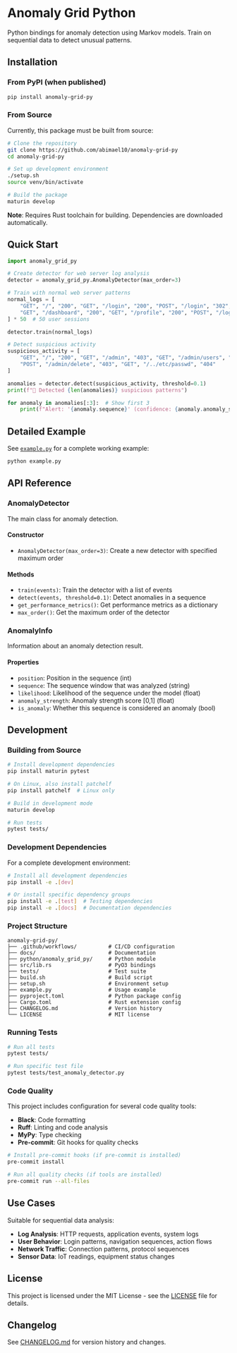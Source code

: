 # Anomaly Grid Python

Python bindings for anomaly detection using Markov models. Train on sequential data to detect unusual patterns.

## Installation

### From PyPI (when published)

```bash
pip install anomaly-grid-py
```

### From Source

Currently, this package must be built from source:

```bash
# Clone the repository
git clone https://github.com/abimael10/anomaly-grid-py
cd anomaly-grid-py

# Set up development environment
./setup.sh
source venv/bin/activate

# Build the package
maturin develop
```

**Note**: Requires Rust toolchain for building. Dependencies are downloaded automatically.

## Quick Start

```python
import anomaly_grid_py

# Create detector for web server log analysis
detector = anomaly_grid_py.AnomalyDetector(max_order=3)

# Train with normal web server patterns
normal_logs = [
    "GET", "/", "200", "GET", "/login", "200", "POST", "/login", "302",
    "GET", "/dashboard", "200", "GET", "/profile", "200", "POST", "/logout", "302"
] * 50  # 50 user sessions

detector.train(normal_logs)

# Detect suspicious activity
suspicious_activity = [
    "GET", "/", "200", "GET", "/admin", "403", "GET", "/admin/users", "403",
    "POST", "/admin/delete", "403", "GET", "/../etc/passwd", "404"
]

anomalies = detector.detect(suspicious_activity, threshold=0.1)
print(f"🚨 Detected {len(anomalies)} suspicious patterns")

for anomaly in anomalies[:3]:  # Show first 3
    print(f"Alert: '{anomaly.sequence}' (confidence: {anomaly.anomaly_strength:.1%})")
```

## Detailed Example

See [`example.py`](example.py) for a complete working example:

```bash
python example.py
```

## API Reference

### AnomalyDetector

The main class for anomaly detection.

#### Constructor
- `AnomalyDetector(max_order=3)`: Create a new detector with specified maximum order

#### Methods
- `train(events)`: Train the detector with a list of events
- `detect(events, threshold=0.1)`: Detect anomalies in a sequence
- `get_performance_metrics()`: Get performance metrics as a dictionary
- `max_order()`: Get the maximum order of the detector

### AnomalyInfo

Information about an anomaly detection result.

#### Properties
- `position`: Position in the sequence (int)
- `sequence`: The sequence window that was analyzed (string)
- `likelihood`: Likelihood of the sequence under the model (float)
- `anomaly_strength`: Anomaly strength score [0,1] (float)
- `is_anomaly`: Whether this sequence is considered an anomaly (bool)

## Development

### Building from Source

```bash
# Install development dependencies
pip install maturin pytest

# On Linux, also install patchelf
pip install patchelf  # Linux only

# Build in development mode
maturin develop

# Run tests
pytest tests/
```

### Development Dependencies

For a complete development environment:

```bash
# Install all development dependencies
pip install -e .[dev]

# Or install specific dependency groups
pip install -e .[test]  # Testing dependencies
pip install -e .[docs]  # Documentation dependencies
```

### Project Structure

```
anomaly-grid-py/
├── .github/workflows/          # CI/CD configuration
├── docs/                       # Documentation
├── python/anomaly_grid_py/     # Python module
├── src/lib.rs                  # PyO3 bindings
├── tests/                      # Test suite
├── build.sh                    # Build script
├── setup.sh                    # Environment setup
├── example.py                  # Usage example
├── pyproject.toml              # Python package config
├── Cargo.toml                  # Rust extension config
├── CHANGELOG.md                # Version history
└── LICENSE                     # MIT license
```

### Running Tests

```bash
# Run all tests
pytest tests/

# Run specific test file
pytest tests/test_anomaly_detector.py
```

### Code Quality

This project includes configuration for several code quality tools:

- **Black**: Code formatting
- **Ruff**: Linting and code analysis
- **MyPy**: Type checking
- **Pre-commit**: Git hooks for quality checks

```bash
# Install pre-commit hooks (if pre-commit is installed)
pre-commit install

# Run all quality checks (if tools are installed)
pre-commit run --all-files
```

## Use Cases

Suitable for sequential data analysis:

- **Log Analysis**: HTTP requests, application events, system logs
- **User Behavior**: Login patterns, navigation sequences, action flows
- **Network Traffic**: Connection patterns, protocol sequences
- **Sensor Data**: IoT readings, equipment status changes

## License

This project is licensed under the MIT License - see the [LICENSE](LICENSE) file for details.

## Changelog

See [CHANGELOG.md](CHANGELOG.md) for version history and changes.
